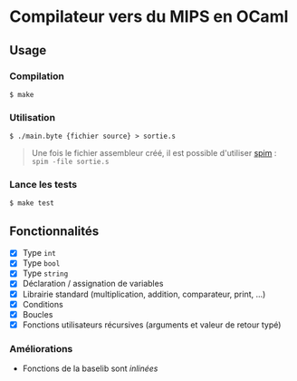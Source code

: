 # Compilateur vers du MIPS en OCaml

## Usage

### Compilation

```
$ make
```

### Utilisation

```
$ ./main.byte {fichier source} > sortie.s
```

> Une fois le fichier assembleur créé, il est possible d'utiliser
> [spim](https://sourceforge.net/projects/spimsimulator/) : `spim -file sortie.s`

### Lance les tests

```
$ make test
```

## Fonctionnalités

-   [x] Type `int`
-   [x] Type `bool`
-   [x] Type `string`
-   [x] Déclaration / assignation de variables
-   [x] Librairie standard (multiplication, addition, comparateur, print, ...)
-   [x] Conditions
-   [x] Boucles
-   [x] Fonctions utilisateurs récursives (arguments et valeur de retour typé)
    <!-- -   [ ] Allocation mémoire (`malloc`) -->
    <!-- -   [ ] Pointeurs -->
    <!-- -   [ ] Listes + fonctions écrites dans notre language pour gérer ses listes -->
    <!-- -   [ ] Structures -->

### Améliorations

-   Fonctions de la baselib sont _inlinées_
